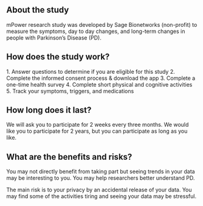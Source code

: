 <h2>About the study</h2>
mPower research study was developed by Sage Bionetworks (non-profit) to measure the symptoms, day to day changes, and long-term changes in people with Parkinson’s Disease (PD).

<h2>How does the study work?</h2>
1. Answer questions to determine if you are eligible for this study 
2. Complete the informed consent process & download the app
3. Complete a one-time health survey
4. Complete short physical and cognitive activities 
5. Track your symptoms, triggers, and medications

<h2>How long does it last?</h2>
We will ask you to participate for 2 weeks every three months. We would like you to participate for 2 years, but you can participate as long as you like.

<h2>What are the benefits and risks?</h2>
You may not directly benefit from taking part but seeing trends in your data may be interesting to you. You may help researchers better understand PD.

The main risk is to your privacy by an accidental release of your data. You may find some of the activities tiring and seeing your data may be stressful.



<template>
  <div class="docked-layout">
    <nav class="basic">
      <div>About mPower</div>
    </nav>
    <section v-freeze>
      <div class="container">
        <div class="screen" v-show="step === 1">
          <div class="panel">
            <BridgeImage src="/static/images/about%20the%20study.svg"/>

            <h3>About the study</h3>
            <p>mPower research study was developed by Sage Bionetworks (non-profit) to measure the symptoms, day to day changes, and long-term changes in people with Parkinson’s Disease (PD). </p>
            <p><a href="" @click.prevent="learnMore">Learn more</a></p>

            <DocumentViewer ref="consentViewer">
              <ConsentContent/>
            </DocumentViewer>

          </div>
        </div>
        <div class="screen" v-show="step === 2">
          <div class="panel">
            <BridgeImage src="/static/images/procedures%20activities.svg"/>
            <h3>How does the study work?</h3>
            <p>
              1. Answer questions to determine if you are eligible for this study <br>
              2. Complete the informed consent process & download the app<br>
              3. Complete a one-time health survey<br>
              4. Complete short physical and cognitive activities <br>
              5. Track your symptoms, triggers, and medications
            </p>
          </div>
        </div>
        <div class="screen" v-show="step === 3">
          <div class="panel">
            <BridgeImage src="/static/images/how%20long%20does%20it%20last.svg"/>
            <h3>How long does it last?</h3>
            <p>We will ask you to participate for 2 weeks every three months. We would like you to participate for 2 years, but you can participate as long as you like.</p>
          </div>
        </div>
        <div class="screen" v-show="step === 4">
          <div class="panel">
            <BridgeImage src="/static/images/benefits%20and%20risks.svg"/>
            <h3>What are the benefits and risks?</h3>
            <p>You may not directly benefit from taking part but seeing trends in your data may be interesting to you. You may help researchers better understand PD.</p>

            <p>The main risk is to your privacy by an accidental release of your data. You may find some of the activities tiring and seeing your data may be stressful.</p>
          </div>
        </div>
      </div>
    </section>
    <div class="buttons" v-freeze>
      <button @click="doBack" :disabled="this.step === 1">Back</button>
      <button @click="doNext">{{nextName}}</button>
    </div>
  </div>
</template>
